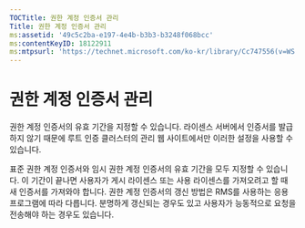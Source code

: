 ```yaml
---
TOCTitle: 권한 계정 인증서 관리
Title: 권한 계정 인증서 관리
ms:assetid: '49c5c2ba-e197-4e4b-b3b3-b3248f068bcc'
ms:contentKeyID: 18122911
ms:mtpsurl: 'https://technet.microsoft.com/ko-kr/library/Cc747556(v=WS.10)'
---
```


권한 계정 인증서 관리
=====================

권한 계정 인증서의 유효 기간을 지정할 수 있습니다. 라이센스 서버에서 인증서를 발급하지 않기 때문에 루트 인증 클러스터의 관리 웹 사이트에서만 이러한 설정을 사용할 수 있습니다.

표준 권한 계정 인증서와 임시 권한 계정 인증서의 유효 기간을 모두 지정할 수 있습니다. 이 기간이 끝나면 사용자가 게시 라이센스 또는 사용 라이센스를 가져오려고 할 때 새 인증서를 가져와야 합니다. 권한 계정 인증서의 갱신 방법은 RMS를 사용하는 응용 프로그램에 따라 다릅니다. 분명하게 갱신되는 경우도 있고 사용자가 능동적으로 요청을 전송해야 하는 경우도 있습니다.
